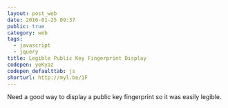 ```yaml
---
layout: post_web
date: 2016-01-25 09:37
public: true
category: web
tags:
  - javascript
  - jquery
title: Legible Public Key Fingerprint Display
codepen: yeKyaz
codepen_defaulttab: js
shorturl: http://myl.be/1F
---
```


Need a good way to display a public key fingerprint so it was easily legible.
